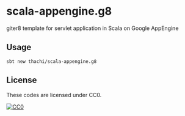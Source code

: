 # scala-appengine.g8
giter8 template for servlet application in Scala on Google AppEngine


## Usage

```
sbt new thachi/scala-appengine.g8
```


## License

These codes are licensed under CC0.

[![CC0](http://i.creativecommons.org/p/zero/1.0/88x31.png "CC0")](http://creativecommons.org/publicdomain/zero/1.0/deed.ja)
